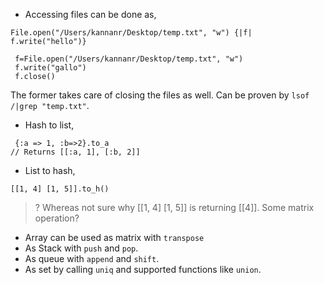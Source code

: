 - Accessing files can be done as,
```
File.open("/Users/kannanr/Desktop/temp.txt", "w") {|f| f.write("hello")}
```

```
 f=File.open("/Users/kannanr/Desktop/temp.txt", "w")
 f.write("gallo")
 f.close()
```

The former takes care of closing the files as well. Can be proven by `lsof /|grep "temp.txt"`.

- Hash to list,
```
 {:a => 1, :b=>2}.to_a
// Returns [[:a, 1], [:b, 2]]
```

- List to hash,
```
[[1, 4] [1, 5]].to_h()
```
> ? Whereas not sure why [[1, 4] [1, 5]] is returning [[4]]. Some matrix operation?


- Array can be used as matrix with `transpose`
- As Stack with `push` and `pop`.
- As queue with `append` and `shift`.
- As set by calling `uniq` and supported functions like `union`.